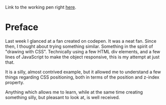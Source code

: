 Link to the working pen right [here](https://codepen.io/borntofrappe/full/OEvpLK/).

# Preface 

Last week I glanced at a fan created on codepen. It was a neat fan. Since then, I thought about trying something similar. Something in the spirit of "drawing with CSS". Technically using a few HTML div elements, and a few lines of JavaScript to make the object responsive, this is my attempt at just that.

It is a silly, almost contrived example, but it allowed me to understand a few things regarding CSS positioning, both in terms of the position and z-index property.

Anything which allows me to learn, while at the same time creating something silly, but pleasant to look at, is well received.
